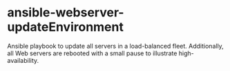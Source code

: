 # ansible-webserver-updateEnvironment
Ansible playbook to update all servers in a load-balanced fleet.  Additionally, all Web servers are rebooted with a small pause to illustrate high-availability.
